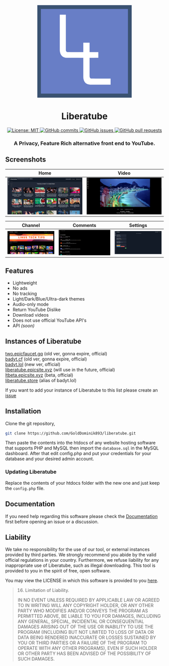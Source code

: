 <div align="center">
<img src="/screenshots/lt.png" width="300px">
    <h1> Liberatube </h1>

<a href="https://www.gnu.org/licenses/mit.en.html">
    <img alt="License: MIT" src="https://shields.io/badge/License-MIT%20-blue.svg">
  </a>
  <a href="https://github.com/golddominik893/liberatube/commits/master">
    <img alt="GitHub commits" src="https://img.shields.io/github/commit-activity/y/golddominik893/liberatube?color=red&label=commits">
  </a>
  <a href="https://github.com/golddominik893/liberatube/issues">
    <img alt="GitHub issues" src="https://img.shields.io/github/issues/golddominik893/liberatube?color=important">
  </a>
  <a href="https://github.com/golddominik893/liberatube/pulls">
    <img alt="GitHub pull requests" src="https://img.shields.io/github/issues-pr/golddominik893/liberatube?color=blueviolet">
  </a>
  
  <h3> A Privacy, Feature Rich alternative front end to YouTube. </h3>
</div>

## Screenshots

| Home                      | Video              |
|-------------------------------------|-------------------------------------|
| ![](screenshots/home.png)    | ![](screenshots/video.png) |

| Channel                        | Comments             | Settings      |
|-------------------------------------|-------------------------------------|---------------------------------------|
| ![](screenshots/channel.png)   | ![](screenshots/comments.png) | ![](screenshots/settings.png) |

## Features

- Lightweight
- No ads
- No tracking
- Light/Dark/Blue/Ultra-dark themes
- Audio-only mode 
- Return YouTube Dislike
- Download videos
- Does not use official YouTube API's
- API *(soon)*


## Instances of Liberatube
[two.epicfaucet.gq](https://two.epicfaucet.gq) (old ver, gonna expire, official)<br>
[badyt.cf](https://badyt.cf) (old ver, gonna expire, official)<br>
[badyt.lol](https://badyt.lol) (new ver, official)<br>
[liberatube.epicsite.xyz](https://liberatube.epicsite.xyz) (will use in the future, official)<br>
[ltbeta.epicsite.xyz](https://ltbeta.epicsite.xyz) (beta, official)<br>
[liberatube.store](https://liberatube.store) (alias of badyt.lol)

If you want to add your instance of Liberatube to this list please create an [issue](https://github.com/GoldDominik893/bad-youtube/issues)

## Installation
Clone the git repository,
```bash
git clone https://github.com/GoldDominik893/liberatube.git
```
Then paste the contents into the htdocs of any website hosting software that supports PHP and MySQL then import the `database.sql` in the MySQL dashboard. After that edit config.php and put your credentials for your database and your desired admin account.

### Updating Liberatube
Replace the contents of your htdocs folder with the new one and just keep the `config.php` file.

## Documentation
If you need help regarding this software please check the [Documentation](https://golddominik893.github.io/liberatube/docs/) first before opening an issue or a discussion.

## Liability

We take no responsibility for the use of our tool, or external instances
provided by third parties. We strongly recommend you abide by the valid
official regulations in your country. Furthermore, we refuse liability
for any inappropriate use of Liberatube, such as illegal downloading.
This tool is provided to you in the spirit of free, open software.

You may view the LICENSE in which this software is provided to you [here](./LICENSE).

>   16. Limitation of Liability.
>
> IN NO EVENT UNLESS REQUIRED BY APPLICABLE LAW OR AGREED TO IN WRITING
WILL ANY COPYRIGHT HOLDER, OR ANY OTHER PARTY WHO MODIFIES AND/OR CONVEYS
THE PROGRAM AS PERMITTED ABOVE, BE LIABLE TO YOU FOR DAMAGES, INCLUDING ANY
GENERAL, SPECIAL, INCIDENTAL OR CONSEQUENTIAL DAMAGES ARISING OUT OF THE
USE OR INABILITY TO USE THE PROGRAM (INCLUDING BUT NOT LIMITED TO LOSS OF
DATA OR DATA BEING RENDERED INACCURATE OR LOSSES SUSTAINED BY YOU OR THIRD
PARTIES OR A FAILURE OF THE PROGRAM TO OPERATE WITH ANY OTHER PROGRAMS),
EVEN IF SUCH HOLDER OR OTHER PARTY HAS BEEN ADVISED OF THE POSSIBILITY OF
SUCH DAMAGES.
